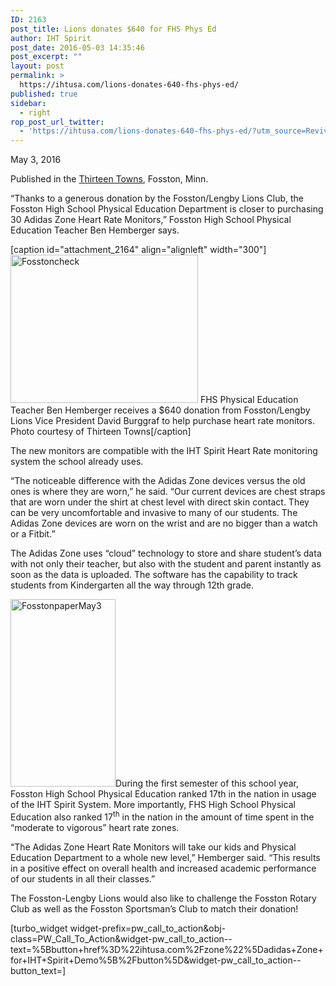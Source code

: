 ```yaml
---
ID: 2163
post_title: Lions donates $640 for FHS Phys Ed
author: IHT Spirit
post_date: 2016-05-03 14:35:46
post_excerpt: ""
layout: post
permalink: >
  https://ihtusa.com/lions-donates-640-fhs-phys-ed/
published: true
sidebar:
  - right
rop_post_url_twitter:
  - 'https://ihtusa.com/lions-donates-640-fhs-phys-ed/?utm_source=ReviveOldPost&utm_medium=social&utm_campaign=ReviveOldPost'
---
```

May 3, 2016

Published in the <a href="http://13towns.com/" target="_blank">Thirteen Towns</a>, Fosston, Minn.

“Thanks to a generous donation by the Fosston/Lengby Lions Club, the Fosston High School Physical Education Department is closer to purchasing 30 Adidas Zone Heart Rate Monitors,” Fosston High School Physical Education Teacher Ben Hemberger says.

[caption id="attachment_2164" align="alignleft" width="300"]<a href="https://ihtusa.com/wp-content/uploads/2016/07/Fosstoncheck.jpg"><img class="wp-image-2164 size-medium" src="https://ihtusa.com/wp-content/uploads/2016/07/Fosstoncheck-300x237.jpg" alt="Fosstoncheck" width="300" height="237" /></a> FHS Physical Education Teacher Ben Hemberger receives a $640 donation from Fosston/Lengby Lions Vice President David Burggraf to help purchase heart rate monitors. Photo courtesy of Thirteen Towns[/caption]

<!--more-->The new monitors are compatible with the IHT Spirit Heart Rate monitoring system the school already uses.

“The noticeable difference with the Adidas Zone devices versus the old ones is where they are worn,” he said. “Our current devices are chest straps that are worn under the shirt at chest level with direct skin contact. They can be very uncomfortable and invasive to many of our students. The Adidas Zone devices are worn on the wrist and are no bigger than a watch or a Fitbit.”

The Adidas Zone uses “cloud” technology to store and share student’s data with not only their teacher, but also with the student and parent instantly as soon as the data is uploaded. The software has the capability to track students from Kindergarten all the way through 12th grade.

<a href="https://ihtusa.com/wp-content/uploads/2016/07/FosstonpaperMay3.jpg"><img class="size-medium wp-image-2165 alignright" src="https://ihtusa.com/wp-content/uploads/2016/07/FosstonpaperMay3-168x300.jpg" alt="FosstonpaperMay3" width="168" height="300" /></a>During the first semester of this school year, Fosston High School Physical Education ranked 17th in the nation in usage of the IHT Spirit System. More importantly, FHS High School Physical Education also ranked 17<sup>th</sup> in the nation in the amount of time spent in the “moderate to vigorous” heart rate zones.

“The Adidas Zone Heart Rate Monitors will take our kids and Physical Education Department to a whole new level,” Hemberger said. “This results in a positive effect on overall health and increased academic performance of our students in all their classes.”

The Fosston-Lengby Lions would also like to challenge the Fosston Rotary Club as well as the Fosston Sportsman’s Club to match their donation!

[turbo_widget widget-prefix=pw_call_to_action&obj-class=PW_Call_To_Action&widget-pw_call_to_action--text=%5Bbutton+href%3D%22ihtusa.com%2Fzone%22%5Dadidas+Zone+for+IHT+Spirit+Demo%5B%2Fbutton%5D&widget-pw_call_to_action--button_text=]